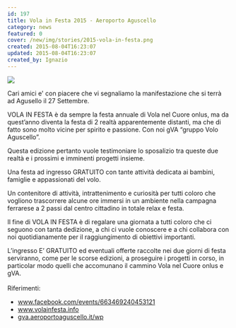 ```yaml
---
id: 197
title: Vola in Festa 2015 - Aeroporto Aguscello
category: news
featured: 0
cover: /new/img/stories/2015-vola-in-festa.png
created: 2015-08-04T16:23:07
updated: 2015-08-04T16:23:07
created_by: Ignazio
---
```


<img class="float-start mr-3 w-[350px]" src="/new/img/stories/2015-vola-in-festa.png"/>

Cari amici e' con piacere che vi segnaliamo la manifestazione che si terrà ad Agusello il 27 Settembre.

VOLA IN FESTA è da sempre la festa annuale di Vola nel Cuore onlus, ma da quest’anno diventa la festa di 2 realtà apparentemente distanti, ma che di fatto sono molto vicine per spirito e passione. Con noi gVA “gruppo Volo Aguscello”.

Questa edizione pertanto vuole testimoniare lo sposalizio tra queste due realtà e i prossimi e imminenti progetti insieme.

Una festa ad ingresso GRATUITO con tante attività dedicata ai bambini, famiglie e appassionati del volo.

Un contenitore di attività, intrattenimento e curiosità per tutti coloro che vogliono trascorrere alcune ore immersi in un ambiente nella campagna ferrarese a 2 passi dal centro cittadino in totale relax e festa.

Il fine di VOLA IN FESTA è di regalare una giornata a tutti coloro che ci seguono con tanta dedizione, a chi ci vuole conoscere e a chi collabora con noi quotidianamente per il raggiungimento di obiettivi importanti.

L’ingresso E’ GRATUITO ed eventuali offerte raccolte nei due giorni di festa serviranno, come per le scorse edizioni, a proseguire i progetti in corso, in particolar modo quelli che accomunano il cammino Vola nel Cuore onlus e gVA.<br />
<br />
Riferimenti:

- <a href="https://www.webproxy.net/view?q=https%3A%2F%2Fwww.facebook.com%2Fevents%2F663469240453121%2F" target="_blank">www.facebook.com/events/663469240453121</a>
- <a href="https://www.webproxy.net/view?q=http%3A%2F%2Fwww.volainfesta.info%2F" target="_blank">www.volainfesta.info</a>
- <a href="https://www.webproxy.net/view?q=http%3A%2F%2Fgva.aeroportoaguscello.it%2Fwp%2F" target="_blank">gva.aeroportoaguscello.it/wp</a>
